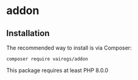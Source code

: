 # addon

Installation
------------

The recommended way to install is via Composer:

```
composer require vairogs/addon
```

This package requires at least PHP 8.0.0

